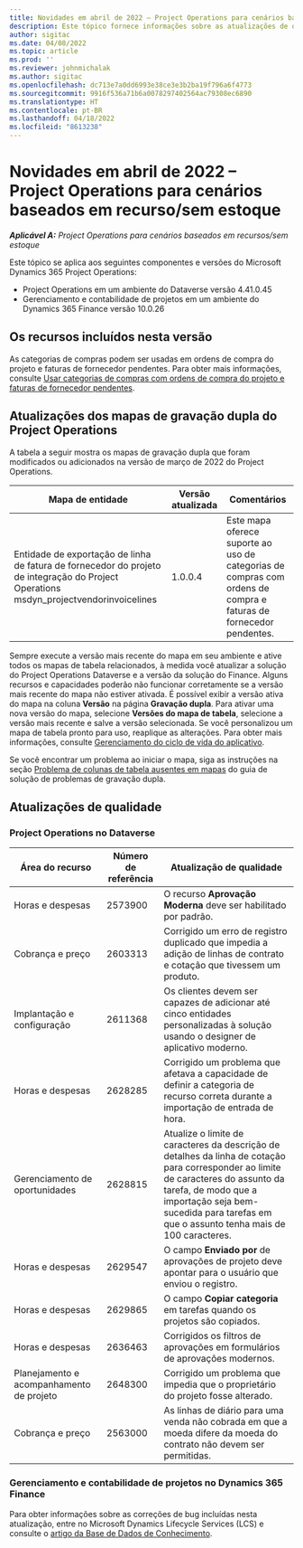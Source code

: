 ```yaml
---
title: Novidades em abril de 2022 – Project Operations para cenários baseados em recurso/sem estoque
description: Este tópico fornece informações sobre as atualizações de qualidade disponíveis na versão de abril de 2022 do Microsoft Dynamics 365 Project Operations para cenários baseados em recursos/sem estoque.
author: sigitac
ms.date: 04/08/2022
ms.topic: article
ms.prod: ''
ms.reviewer: johnmichalak
ms.author: sigitac
ms.openlocfilehash: dc713e7a0dd6993e38ce3e3b2ba19f796a6f4773
ms.sourcegitcommit: 9916f536a71b6a0078297402564ac79308ec6890
ms.translationtype: HT
ms.contentlocale: pt-BR
ms.lasthandoff: 04/18/2022
ms.locfileid: "8613238"
---
```

# <a name="whats-new-april-2022---project-operations-for-resourcenon-stocked-based-scenarios"></a>Novidades em abril de 2022 – Project Operations para cenários baseados em recurso/sem estoque

_**Aplicável A:** Project Operations para cenários baseados em recursos/sem estoque_

Este tópico se aplica aos seguintes componentes e versões do Microsoft Dynamics 365 Project Operations:

- Project Operations em um ambiente do Dataverse versão 4.41.0.45
- Gerenciamento e contabilidade de projetos em um ambiente do Dynamics 365 Finance versão 10.0.26

## <a name="features-included-in-this-release"></a>Os recursos incluídos nesta versão

As categorias de compras podem ser usadas em ordens de compra do projeto e faturas de fornecedor pendentes. Para obter mais informações, consulte [Usar categorias de compras com ordens de compra do projeto e faturas de fornecedor pendentes](configure-procurement-categories.md).

## <a name="project-operations-dual-write-maps-updates"></a>Atualizações dos mapas de gravação dupla do Project Operations

A tabela a seguir mostra os mapas de gravação dupla que foram modificados ou adicionados na versão de março de 2022 do Project Operations.

| Mapa de entidade | Versão atualizada | Comentários |
| -------------- | ------------------- | ------------|
| Entidade de exportação de linha de fatura de fornecedor do projeto de integração do Project Operations msdyn\_projectvendorinvoicelines | 1.0.0.4 | Este mapa oferece suporte ao uso de categorias de compras com ordens de compra e faturas de fornecedor pendentes. |

Sempre execute a versão mais recente do mapa em seu ambiente e ative todos os mapas de tabela relacionados, à medida você atualizar a solução do Project Operations Dataverse e a versão da solução do Finance. Alguns recursos e capacidades poderão não funcionar corretamente se a versão mais recente do mapa não estiver ativada. É possível exibir a versão ativa do mapa na coluna **Versão** na página **Gravação dupla**. Para ativar uma nova versão do mapa, selecione **Versões do mapa de tabela**, selecione a versão mais recente e salve a versão selecionada. Se você personalizou um mapa de tabela pronto para uso, reaplique as alterações. Para obter mais informações, consulte [Gerenciamento do ciclo de vida do aplicativo](/dynamics365/fin-ops-core/dev-itpro/data-entities/dual-write/app-lifecycle-management).

Se você encontrar um problema ao iniciar o mapa, siga as instruções na seção [Problema de colunas de tabela ausentes em mapas](/dynamics365/fin-ops-core/dev-itpro/data-entities/dual-write/dual-write-troubleshooting-finops-upgrades#missing-table-columns-issue-on-maps) do guia de solução de problemas de gravação dupla.

## <a name="quality-updates"></a>Atualizações de qualidade

### <a name="project-operations-on-dataverse"></a>Project Operations no Dataverse

| Área do recurso | Número de referência | Atualização de qualidade |
| ------------ | ---------------- | -------------- |
| Horas e despesas | 2573900 | O recurso **Aprovação Moderna** deve ser habilitado por padrão. |
| Cobrança e preço | 2603313 | Corrigido um erro de registro duplicado que impedia a adição de linhas de contrato e cotação que tivessem um produto. |
| Implantação e configuração | 2611368 | Os clientes devem ser capazes de adicionar até cinco entidades personalizadas à solução usando o designer de aplicativo moderno. |
| Horas e despesas | 2628285 | Corrigido um problema que afetava a capacidade de definir a categoria de recurso correta durante a importação de entrada de hora. |
| Gerenciamento de oportunidades| 2628815 | Atualize o limite de caracteres da descrição de detalhes da linha de cotação para corresponder ao limite de caracteres do assunto da tarefa, de modo que a importação seja bem-sucedida para tarefas em que o assunto tenha mais de 100 caracteres. |
| Horas e despesas| 2629547 | O campo **Enviado por** de aprovações de projeto deve apontar para o usuário que enviou o registro. |
| Horas e despesas| 2629865 | O campo **Copiar categoria** em tarefas quando os projetos são copiados. |
| Horas e despesas| 2636463 | Corrigidos os filtros de aprovações em formulários de aprovações modernos. |
| Planejamento e acompanhamento de projeto | 2648300 | Corrigido um problema que impedia que o proprietário do projeto fosse alterado. |
| Cobrança e preço | 2563000 | As linhas de diário para uma venda não cobrada em que a moeda difere da moeda do contrato não devem ser permitidas. |

### <a name="project-management-and-accounting-in-dynamics-365-finance"></a>Gerenciamento e contabilidade de projetos no Dynamics 365 Finance

Para obter informações sobre as correções de bug incluídas nesta atualização, entre no Microsoft Dynamics Lifecycle Services (LCS) e consulte o [artigo da Base de Dados de Conhecimento](https://fix.lcs.dynamics.com/Issue/Details?bugId=662864).
